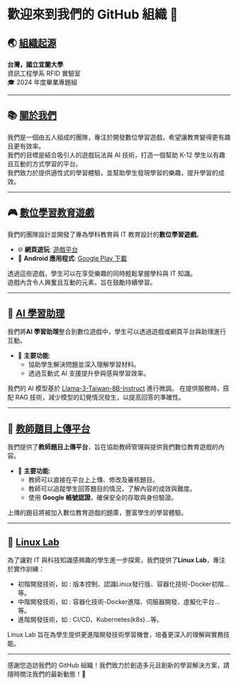 # 歡迎來到我們的 GitHub 組織 👋

## 🌏 [組織起源](https://csie.niu.edu.tw/index.php)
**台灣，國立宜蘭大學**  
資訊工程學系 RFID 實驗室  
🎓 2024 年度畢業專題組

---

## 📚 [關於我們](http://k12edu.us.kg)
我們是一個由五人組成的團隊，專注於開發數位學習遊戲，希望讓教育變得更有趣且更有效率。  
我們的目標是結合吸引人的遊戲玩法與 AI 技術，打造一個幫助 K-12 學生以有趣且互動的方式學習的平台。  
我們致力於提供適性式的學習體驗，並幫助學生發現學習的樂趣，提升學習的成效。

---

## 🎮 [數位學習教育遊戲](https://game.k12edu.us.kg)
我們的團隊設計並開發了專為學科教育與 IT 教育設計的**數位學習遊戲**。  

- 🌐 **網頁遊玩**: [遊戲平台](https://game.k12edu.us.kg)  
- 📱 **Android 應用程式**: [Google Play 下載](https://play.google.com/)  

透過這些遊戲，學生可以在享受樂趣的同時輕鬆掌握學科與 IT 知識。  
遊戲內含令人興奮且互動的元素，旨在鼓勵持續學習。

---

## 🤖 [AI 學習助理](https://ai-web.k12edu.us.kg/)
我們將**AI 學習助理**整合到數位遊戲中，學生可以透過遊戲或網頁平台與助理進行互動。  

- 🌟 **主要功能**:  
  - 協助學生解決問題並深入理解學習材料。  
  - 透過互動式 AI 支援提升參與感與學習效率。  

我們的 AI 模型基於 [Llama-3-Taiwan-8B-Instruct](https://huggingface.co/yentinglin/Llama-3-Taiwan-8B-Instruct) 進行微調。
在提供服務時，搭配 RAG 技術，減少模型的幻覺情況發生，以提高回答的準確性。

---

## 📝 [教師題目上傳平台](https://teacher.k12edu.us.kg/)
我們提供了**教師題目上傳平台**，旨在協助教師管理與提供我們數位教育遊戲的內容。  

- 🌟 **主要功能**:  
  - 教師可以直接在平台上上傳、修改及審核題目。  
  - 教師可以追蹤學生回答題目的情況，了解內容的成效與難度。  
  - 使用 **Google 帳號認證**，確保安全的存取與身份驗證。  

上傳的題目將被加入數位教育遊戲的題庫，豐富學生的學習體驗。  

---

## 🐧 [Linux Lab](https://linux-lab.k12edu.us.kg/#/)
為了讓對 IT 與科技知識感興趣的學生進一步探索，我們提供了**Linux Lab**，專注於實作訓練：  

- 初階開發技術，如 : 版本控制、認識Linux發行版、容器化技術-Docker初階...等。 
- 中階開發技術，如 : 容器化技術-Docker進階、伺服器開發、虛擬化平台...等。
- 進階開發技術，如 : CI/CD、Kubernetes(k8s)...等。

Linux Lab 旨在為學生提供更進階開發技術學習機會，培養更深入的理解與實務技能。  

---

感謝您造訪我們的 GitHub 組織！我們致力於創造多元且創新的學習解決方案，請隨時關注我們的最新動態！🚀
